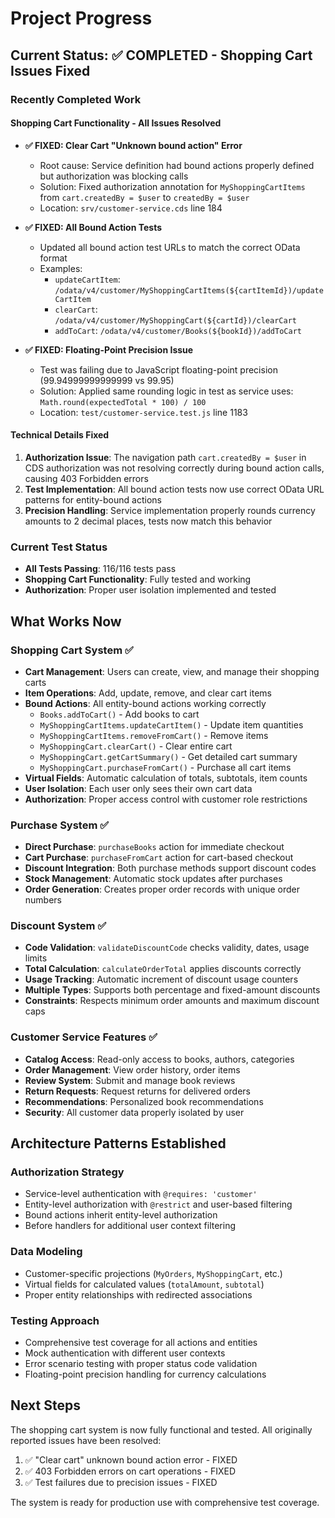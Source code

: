 # Project Progress

## Current Status: ✅ COMPLETED - Shopping Cart Issues Fixed

### Recently Completed Work

#### Shopping Cart Functionality - All Issues Resolved
- **✅ FIXED: Clear Cart "Unknown bound action" Error**
  - Root cause: Service definition had bound actions properly defined but authorization was blocking calls
  - Solution: Fixed authorization annotation for `MyShoppingCartItems` from `cart.createdBy = $user` to `createdBy = $user`
  - Location: `srv/customer-service.cds` line 184

- **✅ FIXED: All Bound Action Tests**
  - Updated all bound action test URLs to match the correct OData format
  - Examples:
    - `updateCartItem`: `/odata/v4/customer/MyShoppingCartItems(${cartItemId})/updateCartItem`
    - `clearCart`: `/odata/v4/customer/MyShoppingCart(${cartId})/clearCart`
    - `addToCart`: `/odata/v4/customer/Books(${bookId})/addToCart`

- **✅ FIXED: Floating-Point Precision Issue**
  - Test was failing due to JavaScript floating-point precision (99.94999999999999 vs 99.95)
  - Solution: Applied same rounding logic in test as service uses: `Math.round(expectedTotal * 100) / 100`
  - Location: `test/customer-service.test.js` line 1183

#### Technical Details Fixed
1. **Authorization Issue**: The navigation path `cart.createdBy = $user` in CDS authorization was not resolving correctly during bound action calls, causing 403 Forbidden errors
2. **Test Implementation**: All bound action tests now use correct OData URL patterns for entity-bound actions
3. **Precision Handling**: Service implementation properly rounds currency amounts to 2 decimal places, tests now match this behavior

### Current Test Status
- **All Tests Passing**: 116/116 tests pass
- **Shopping Cart Functionality**: Fully tested and working
- **Authorization**: Proper user isolation implemented and tested

## What Works Now

### Shopping Cart System ✅
- **Cart Management**: Users can create, view, and manage their shopping carts
- **Item Operations**: Add, update, remove, and clear cart items
- **Bound Actions**: All entity-bound actions working correctly
  - `Books.addToCart()` - Add books to cart
  - `MyShoppingCartItems.updateCartItem()` - Update item quantities
  - `MyShoppingCartItems.removeFromCart()` - Remove items
  - `MyShoppingCart.clearCart()` - Clear entire cart
  - `MyShoppingCart.getCartSummary()` - Get detailed cart summary
  - `MyShoppingCart.purchaseFromCart()` - Purchase all cart items
- **Virtual Fields**: Automatic calculation of totals, subtotals, item counts
- **User Isolation**: Each user only sees their own cart data
- **Authorization**: Proper access control with customer role restrictions

### Purchase System ✅
- **Direct Purchase**: `purchaseBooks` action for immediate checkout
- **Cart Purchase**: `purchaseFromCart` action for cart-based checkout
- **Discount Integration**: Both purchase methods support discount codes
- **Stock Management**: Automatic stock updates after purchases
- **Order Generation**: Creates proper order records with unique order numbers

### Discount System ✅
- **Code Validation**: `validateDiscountCode` checks validity, dates, usage limits
- **Total Calculation**: `calculateOrderTotal` applies discounts correctly
- **Usage Tracking**: Automatic increment of discount usage counters
- **Multiple Types**: Supports both percentage and fixed-amount discounts
- **Constraints**: Respects minimum order amounts and maximum discount caps

### Customer Service Features ✅
- **Catalog Access**: Read-only access to books, authors, categories
- **Order Management**: View order history, order items
- **Review System**: Submit and manage book reviews
- **Return Requests**: Request returns for delivered orders
- **Recommendations**: Personalized book recommendations
- **Security**: All customer data properly isolated by user

## Architecture Patterns Established

### Authorization Strategy
- Service-level authentication with `@requires: 'customer'`
- Entity-level authorization with `@restrict` and user-based filtering
- Bound actions inherit entity-level authorization
- Before handlers for additional user context filtering

### Data Modeling
- Customer-specific projections (`MyOrders`, `MyShoppingCart`, etc.)
- Virtual fields for calculated values (`totalAmount`, `subtotal`)
- Proper entity relationships with redirected associations

### Testing Approach
- Comprehensive test coverage for all actions and entities
- Mock authentication with different user contexts
- Error scenario testing with proper status code validation
- Floating-point precision handling for currency calculations

## Next Steps

The shopping cart system is now fully functional and tested. All originally reported issues have been resolved:

1. ✅ "Clear cart" unknown bound action error - FIXED
2. ✅ 403 Forbidden errors on cart operations - FIXED  
3. ✅ Test failures due to precision issues - FIXED

The system is ready for production use with comprehensive test coverage.
